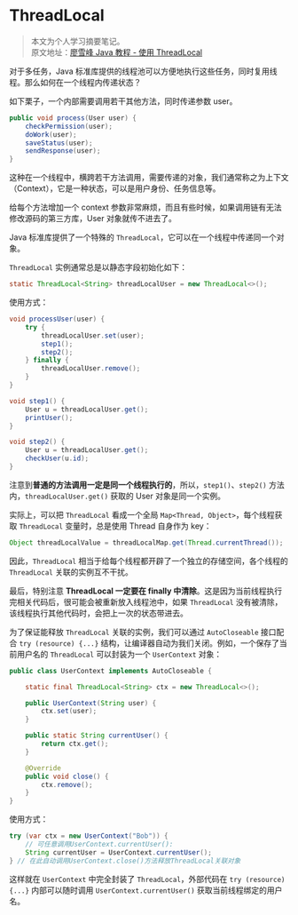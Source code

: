 # ThreadLocal

> 本文为个人学习摘要笔记。  
> 原文地址：[廖雪峰 Java 教程 - 使用 ThreadLocal](https://www.liaoxuefeng.com/wiki/1252599548343744/1306581251653666)

对于多任务，Java 标准库提供的线程池可以方便地执行这些任务，同时复用线程。那么如何在一个线程内传递状态？

如下栗子，一个内部需要调用若干其他方法，同时传递参数 user。

```java
public void process(User user) {
    checkPermission(user);
    doWork(user);
    saveStatus(user);
    sendResponse(user);
}
```

这种在一个线程中，横跨若干方法调用，需要传递的对象，我们通常称之为上下文（Context），它是一种状态，可以是用户身份、任务信息等。

给每个方法增加一个 context 参数非常麻烦，而且有些时候，如果调用链有无法修改源码的第三方库，User 对象就传不进去了。

Java 标准库提供了一个特殊的 `ThreadLocal`，它可以在一个线程中传递同一个对象。

`ThreadLocal` 实例通常总是以静态字段初始化如下：

```java
static ThreadLocal<String> threadLocalUser = new ThreadLocal<>();
```

使用方式：

```java
void processUser(user) {
    try {
        threadLocalUser.set(user);
        step1();
        step2();
    } finally {
        threadLocalUser.remove();
    }
}

void step1() {
    User u = threadLocalUser.get();
    printUser();
}

void step2() {
    User u = threadLocalUser.get();
    checkUser(u.id);
}
```

注意到**普通的方法调用一定是同一个线程执行的**，所以，`step1()`、`step2()` 方法内，`threadLocalUser.get()` 获取的 User 对象是同一个实例。

实际上，可以把 `ThreadLocal` 看成一个全局 `Map<Thread, Object>`，每个线程获取 `ThreadLocal` 变量时，总是使用 Thread 自身作为 key：

```java
Object threadLocalValue = threadLocalMap.get(Thread.currentThread());
```

因此，`ThreadLocal` 相当于给每个线程都开辟了一个独立的存储空间，各个线程的 `ThreadLocal` 关联的实例互不干扰。

最后，特别注意 **ThreadLocal 一定要在 finally 中清除**。这是因为当前线程执行完相关代码后，很可能会被重新放入线程池中，如果 `ThreadLocal` 没有被清除，该线程执行其他代码时，会把上一次的状态带进去。

为了保证能释放 `ThreadLocal` 关联的实例，我们可以通过 `AutoCloseable` 接口配合 `try (resource) {...}` 结构，让编译器自动为我们关闭。例如，一个保存了当前用户名的 `ThreadLocal` 可以封装为一个 `UserContext` 对象：

```java
public class UserContext implements AutoCloseable {

    static final ThreadLocal<String> ctx = new ThreadLocal<>();

    public UserContext(String user) {
        ctx.set(user);
    }

    public static String currentUser() {
        return ctx.get();
    }

    @Override
    public void close() {
        ctx.remove();
    }
}
```

使用方式：

```java
try (var ctx = new UserContext("Bob")) {
    // 可任意调用UserContext.currentUser():
    String currentUser = UserContext.currentUser();
} // 在此自动调用UserContext.close()方法释放ThreadLocal关联对象
```

这样就在 `UserContext` 中完全封装了 `ThreadLocal`，外部代码在 `try (resource) {...}` 内部可以随时调用 `UserContext.currentUser()` 获取当前线程绑定的用户名。
